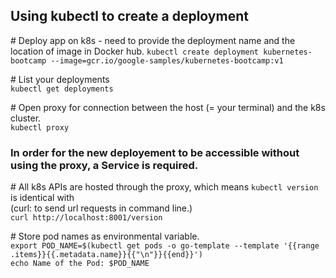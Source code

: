 ## Using kubectl to create a deployment

\# Deploy app on k8s - need to provide the deployment name and the location of image in Docker hub.
`kubectl create deployment kubernetes-bootcamp --image=gcr.io/google-samples/kubernetes-bootcamp:v1`

\# List your deployments  
`kubectl get deployments`

\# Open proxy for connection between the host (= your terminal) and the k8s cluster.  
`kubectl proxy`

### In order for the new deployement to be accessible without using the proxy, a Service is required.

\# All k8s APIs are hosted through the proxy, which means `kubectl version` is identical with  
(curl: to send url requests in command line.)  
`curl http://localhost:8001/version`

\# Store pod names as environmental variable.  
`export POD_NAME=$(kubectl get pods -o go-template --template '{{range .items}}{{.metadata.name}}{{"\n"}}{{end}}')`  
`echo Name of the Pod: $POD_NAME`
